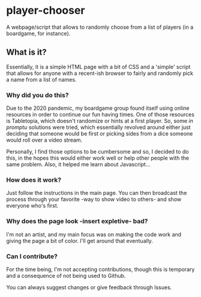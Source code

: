 # player-chooser
A webpage/script that allows to randomly choose from a list of players (in a boardgame, for instance).

## What is it?
Essentially, it is a simple HTML page with a bit of CSS and a 'simple' script that allows for anyone with a recent-ish browser to fairly and randomly pick a name from a list of names.

### Why did you do this?
Due to the 2020 pandemic, my boardgame group found itself using online resources in order to continue our fun having times. One of those resources is Tabletopia, which doesn't randomize or hints at a first player. So, some *in promptu* solutions were tried, which essentially revolved around either just deciding that someone would be first or picking sides from a dice someone would roll over a video stream.

Personally, I find those options to be cumbersome and so, I decided to do this, in the hopes this would either work well or help other people with the same problem. Also, it helped me learn about Javascript...

### How does it work?
Just follow the instructions in the main page. You can then broadcast the process through your favorite -way to show video to others- and show everyone who's first.

### Why does the page look -insert expletive- bad?
I'm not an artist, and my main focus was on making the code work and giving the page a bit of color. I'll get around that eventually.

### Can I contribute?
For the time being, I'm not accepting contributions, though this is temporary and a consequence of not being used to Github.

You can always suggest changes or give feedback through Issues.
